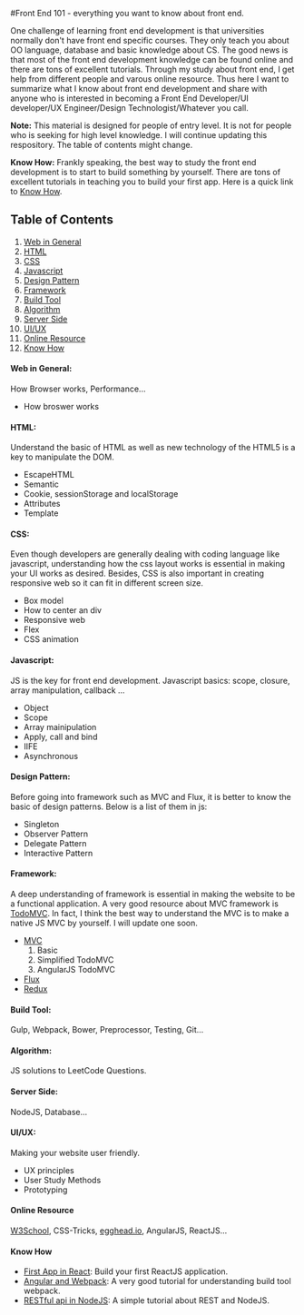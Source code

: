 #Front End 101 - everything you want to know about front end.

One challenge of learning front end development is that universities normally don't have front end specific courses. They only teach you about OO language, database and basic knowledge about CS. The good news is that most of the front end development knowledge can be found online and there are tons of excellent tutorials. Through my study about front end, I get help from different people and varous online resource. Thus here I want to summarize what I know about front end development and share with anyone who is interested in becoming a Front End Developer/UI developer/UX Engineer/Design Technologist/Whatever you call.

**Note:** This material is designed for people of entry level. It is not for people who is seeking for high level knowledge. I will continue updating this respository. The table of contents might change.

**Know How:** Frankly speaking, the best way to study the front end development is to start to build something by yourself. There are tons of excellent tutorials in teaching you to build your first app. Here is a quick link to [Know How](#know-how).

## Table of Contents

  1. [Web in General](#web-in-general)
  2. [HTML](#html)
  3. [CSS](#css)
  3. [Javascript](#js)
  5. [Design Pattern](#design-pattern)
  4. [Framework](#framework)
  5. [Build Tool](#build-tool)
  6. [Algorithm](#algorithm)
  7. [Server Side](#server-side)
  8. [UI&#47;UX](#uiux)
  9. [Online Resource](#online-resource)
  10. [Know How](#know-how)


####  Web in General:

How Browser works, Performance...
  * How broswer works

#### HTML:

Understand the basic of HTML as well as new technology of the HTML5 is a key to manipulate the DOM.
  * EscapeHTML
  * Semantic
  * Cookie, sessionStorage and localStorage
  * Attributes
  * Template

#### CSS:

Even though developers are generally dealing with coding language like javascript, understanding how the css layout works is essential in making your UI works as desired. Besides, CSS is also important in creating responsive web so it can fit in different screen size.
  * Box model
  * How to center an div
  * Responsive web
  * Flex
  * CSS animation

#### Javascript:

JS is the key for front end development. Javascript basics: scope, closure, array manipulation, callback ...
  * Object
  * Scope
  * Array mainipulation
  * Apply, call and bind
  * IIFE
  * Asynchronous

#### Design&#32;Pattern:
Before going into framework such as MVC and Flux, it is better to know the basic of design patterns. Below is a list of them in js:
  * Singleton
  * Observer Pattern
  * Delegate Pattern
  * Interactive Pattern

#### Framework:

A deep understanding of framework is essential in making the website to be a functional application. A very good resource about MVC framework is [TodoMVC]. In fact, I think the best way to understand the MVC is to make a native JS MVC by yourself. I will update one soon.
  * [MVC](./framework/mvc)
      1. Basic
      2. Simplified TodoMVC
      3. AngularJS TodoMVC
  * [Flux]()
  * [Redux]()

  
#### Build Tool:

Gulp, Webpack, Bower, Preprocessor, Testing, Git...

#### Algorithm:

JS solutions to LeetCode Questions.

#### Server Side:

NodeJS, Database...


#### UI/UX:

Making your website user friendly.
  * UX principles
  * User Study Methods
  * Prototyping

#### Online Resource

[W3School], CSS-Tricks, [egghead.io], AngularJS, ReactJS...

#### Know How

  - [First App in React]: Build your first ReactJS application.
  - [Angular and Webpack]: A very good tutorial for understanding build tool webpack.
  - [RESTful api in NodeJS]: A simple tutorial about REST and NodeJS.


   [W3School]: <http://expressjs.com>
   [TodoMVC]: <http://todomvc.com/>
   [egghead.io]: <https://egghead.io/>
   [Angular and Webpack]:<https://egghead.io/series/angular-and-webpack-for-modular-applications>
   [First App in React]:<https://egghead.io/series/build-your-first-react-js-application> 
   [RESTful api in Nodejs]:<https://scotch.io/tutorials/build-a-restful-api-using-node-and-express-4>


